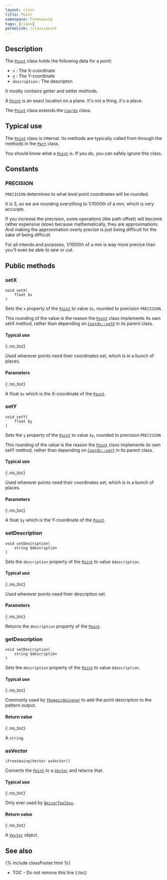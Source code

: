 ```yaml
---
layout: class
title: Point
namespace: Freesewing
tags: [class]
permalink: /class/point
---
```

## Description 

The [`Point`](point) class holds the following data for a point:

- `x` : The X-coordinate
- `y` : The Y-coordinate
- `description` : The descripton

It mostly contains getter and setter methods.

A [`Point`](point) is an exact location on a plane. 
It's not a thing, it's a place.

The [`Point`](point) class extends the [`Coords`](coords) class.

## Typical use

The [`Point`](point) class is internal. Its methods are typically
called from through the methods in the [`Part`](part) class. 

You should know what a [`Point`](point) is. 
If you do,  you can safely ignore this class.

## Constants

### PRECISION

`PRECISION` determines to what level point coordinates will be rounded.

It is 3, so we are rounding everything to 1/1000th of a mm, 
which is very accurate.

If you increase the precision, some operations
(like path offset) will become rather expensive (slow)
because mathematically, they are approximations.
And making the approximation overly precise is just being
difficult for the sake of being difficult.

For all intends and purposes, 1/1000th of a mm is way more
precice than you'll even be able to sew or cut.

## Public methods

### setX

```php?start_inline=1
void setX( 
    float $x 
)
```
Sets the `x` property of the [`Point`](point) to value `$x`, 
rounded to precision `PRECISION`.

This rounding of the value is the reason the [`Point`](point) class
implements its own setX method, rather than depending on 
[`Coords::setX`](coords#setx) in its parent class.

#### Typical use
{:.no_toc}

Used wherever points need their coordinates set, which is in
a bunch of places.

#### Parameters
{:.no_toc}

A float `$x` which is the X-coordinate of the [`Point`](point).

### setY

```php?start_inline=1
void setY( 
    float $y 
)
```
Sets the `y` property of the [`Point`](point) to value `$y`, 
rounded to precision `PRECISION`.

This rounding of the value is the reason the [`Point`](point) class
implements its own setY method, rather than depending on 
[`Coords::setY`](coords#sety) in its parent class.

#### Typical use
{:.no_toc}

Used wherever points need their coordinates set, which is in
a bunch of places.

#### Parameters
{:.no_toc}

A float `$y` which is the Y-coordinate of the [`Point`](point).

### setDescription

```php?start_inline=1
void setDescription( 
    string $description 
)
```
Sets the `description` property of the [`Point`](point) to value `$description`.

#### Typical use
{:.no_toc}

Used wherever points need their description set.

#### Parameters
{:.no_toc}

Returns the `description` property of the [`Point`](point).

### getDescription

```php?start_inline=1
void setDescription( 
    string $description 
)
```
Sets the `description` property of the [`Point`](point) to value `$description`.

#### Typical use
{:.no_toc}

Commonly used by [`Themes/designer`](themes/designer) to add the point description
to the pattern output.

#### Return value
{:.no_toc}

A `string`.

### asVector

```php?start_inline=1
\Freesewing\Vector asVector()
```
Converts the [`Point`](point) to a [`Vector`](vector) and returns that.

#### Typical use
{:.no_toc}

Only ever used by [`BezierToolbox`](beziertoolbox).

#### Return value
{:.no_toc}

A [`Vector`](vector) object.


## See also
{% include classFooter.html %}
* TOC - Do not remove this line
{:toc}
